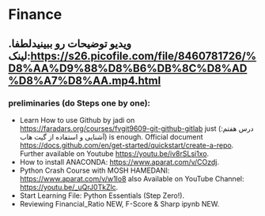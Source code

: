 # Finance
## ویدیو توضیحات رو ببینیدلطفا. لینک:https://s26.picofile.com/file/8460781726/%D8%AA%D9%88%D8%B6%DB%8C%D8%AD%D8%A7%D8%AA.mp4.html
### preliminaries (do Steps one by one): 
- Learn How to use Github by jadi on https://faradars.org/courses/fvgit9609-git-github-gitlab just (درس هفتم: آشنایی و استفاده از گیت هاب) is enough. Official document https://docs.github.com/en/get-started/quickstart/create-a-repo. Further available on Youtube https://youtu.be/iv8rSLsi1xo. 
- How to install ANACONDA: https://www.aparat.com/v/COzdj.
- Python Crash Course with MOSH HAMEDANI: https://www.aparat.com/v/w1lo8 also Available on YouTube Channel: https://youtu.be/_uQrJ0TkZlc.
- Start Learning File: Python Essentials (Step Zero!).
- Reviewing Financial_Ratio NEW, F-Score & Sharp ipynb NEW.
